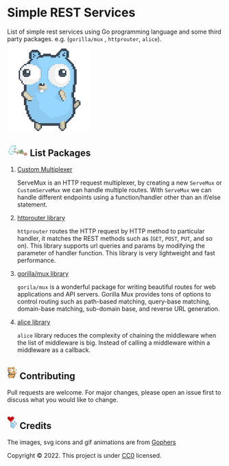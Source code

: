 # Simple REST Services

List of simple rest services using Go programming language and some third party packages. e.g. (`gorilla/mux`
, `httprouter`, `alice`).

![Gopher Dance](images/gopher-dance.gif)

## <img src="images/pushing-cart.png" alt="Gopher pushing cart" width="48"> List Packages

1. [Custom Multiplexer](servemux)

   ServeMux is an HTTP request multiplexer, by creating a new `ServeMux` or
   `CustomServeMux` we can handle multiple routes. With `ServeMux` we can handle different endpoints using a
   function/handler other than an if/else statement.

2. [httprouter library](httprouter)

   `httprouter` routes the HTTP request by HTTP method to particular handler, it matches the REST methods such
   as (`GET`, `POST`, `PUT`, and so on). This library supports url queries and params by modifying the parameter of
   handler function. This library is very lightweight and fast performance.

3. [gorilla/mux library](gorilla)

   `gorila/mux` is a wonderful package for writing beautiful routes for web applications and API servers. Gorilla Mux
   provides tons of options to control routing such as path-based matching, query-base matching, domain-base matching,
   sub-domain base, and reverse URL generation.

4. [alice library](alice)

   `alice` library reduces the complexity of chaining the middleware when the list of middleware is big. Instead of
   calling a middleware within a middleware as a callback.

## <img src="images/crash-dummy.svg" alt="Gopher robo crash" width="24"> Contributing

Pull requests are welcome. For major changes, please open an issue first to discuss what you would like to change.

## <img src="images/heart-balloon.svg" alt="Gopher heart balloon" width="24"> Credits

The images, svg icons and gif animations are from [Gophers](https://github.com/egonelbre/gophers)

Copyright :copyright: 2022. This project is under [CC0](LICENSE) licensed.